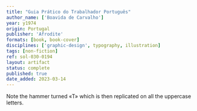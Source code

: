 ```yaml
---
title: "Guia Prático do Trabalhador Português"
author_name: ['Boavida de Carvalho']
year: y1974
origin: Portugal
publisher: 'Afrodite'
formats: [book, book-cover]
disciplines: ['graphic-design', typography, illustration]
tags: [non-fiction]
ref: sol-030-0194
layout: artifact
status: complete
published: true
date_added: 2023-03-14
---
```

Note the hammer turned «T» which is then replicated on all the uppercase letters. 

